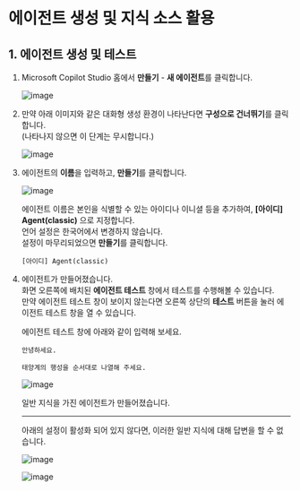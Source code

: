 # 에이전트 생성 및 지식 소스 활용

## 1. 에이전트 생성 및 테스트

1. Microsoft Copilot Studio 홈에서 **만들기** - **새 에이전트**를 클릭합니다.

    ![image](https://github.com/user-attachments/assets/75b00477-ba96-44fd-b21f-87bc414a2a59)

3. 만약 아래 이미지와 같은 대화형 생성 환경이 나타난다면 **구성으로 건너뛰기**를 클릭합니다. </br>
   (나타나지 않으면 이 단계는 무시합니다.)
   
   ![image](https://github.com/user-attachments/assets/fa2d6ec2-f499-4fde-a20f-39c367a7d497)
   
5. 에이전트의 **이름**을 입력하고, **만들기**를 클릭합니다.

    ![image](https://github.com/user-attachments/assets/8d3ea89b-2df0-46c4-a630-b293a5a7ff8c)

    에이전트 이름은 본인을 식별할 수 있는 아이디나 이니셜 등을 추가하여, **[아이디] Agent(classic)** 으로 지정합니다. </br>
    언어 설정은 한국어에서 변경하지 않습니다.</br>
    설정이 마무리되었으면 **만들기**를 클릭합니다.
   ```
   [아이디] Agent(classic)
   ```

6. 에이전트가 만들어졌습니다.</br>
   화면 오른쪽에 배치된 **에이전트 테스트** 창에서 테스트를 수행해볼 수 있습니다. </br>
   만약 에이전트 테스트 창이 보이지 않는다면 오른쪽 상단의 **테스트** 버튼을 눌러 에이전트 테스트 창을 열 수 있습니다.</br>

   에이전트 테스트 창에 아래와 같이 입력해 보세요.</br>

   ```
   안녕하세요.
   ```
   ```
   태양계의 행성을 순서대로 나열해 주세요.
   ```
   
   ![image](https://github.com/user-attachments/assets/24d51d58-1871-4490-93ca-bade6a251fed)

   일반 지식을 가진 에이전트가 만들어졌습니다. </br>

   ---

   아래의 설정이 활성화 되어 있지 않다면, 이러한 일반 지식에 대해 답변을 할 수 없습니다.
   
   ![image](https://github.com/user-attachments/assets/fc101e87-4f0d-4095-8100-af92786bc5f6)

   ![image](https://github.com/user-attachments/assets/77c35e64-b505-4674-b6f9-c0610a07708a)
